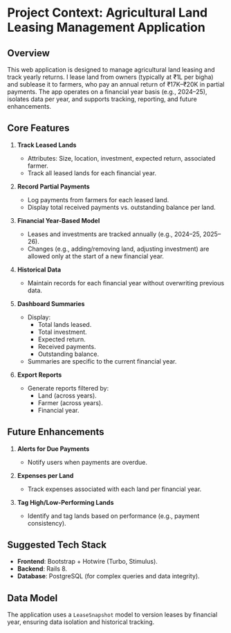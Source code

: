 # Project Context: Agricultural Land Leasing Management Application

## Overview
This web application is designed to manage agricultural land leasing and track yearly returns. I lease land from owners (typically at ₹1L per bigha) and sublease it to farmers, who pay an annual return of ₹17K–₹20K in partial payments. The app operates on a financial year basis (e.g., 2024–25), isolates data per year, and supports tracking, reporting, and future enhancements.

## Core Features
1. **Track Leased Lands**
   - Attributes: Size, location, investment, expected return, associated farmer.
   - Track all leased lands for each financial year.

2. **Record Partial Payments**
   - Log payments from farmers for each leased land.
   - Display total received payments vs. outstanding balance per land.

3. **Financial Year-Based Model**
   - Leases and investments are tracked annually (e.g., 2024–25, 2025–26).
   - Changes (e.g., adding/removing land, adjusting investment) are allowed only at the start of a new financial year.

4. **Historical Data**
   - Maintain records for each financial year without overwriting previous data.

5. **Dashboard Summaries**
   - Display:
     - Total lands leased.
     - Total investment.
     - Expected return.
     - Received payments.
     - Outstanding balance.
   - Summaries are specific to the current financial year.

6. **Export Reports**
   - Generate reports filtered by:
     - Land (across years).
     - Farmer (across years).
     - Financial year.

## Future Enhancements
1. **Alerts for Due Payments**
   - Notify users when payments are overdue.

2. **Expenses per Land**
   - Track expenses associated with each land per financial year.

3. **Tag High/Low-Performing Lands**
   - Identify and tag lands based on performance (e.g., payment consistency).

## Suggested Tech Stack
- **Frontend**: Bootstrap + Hotwire (Turbo, Stimulus).
- **Backend**: Rails 8.
- **Database**: PostgreSQL (for complex queries and data integrity).

## Data Model
The application uses a `LeaseSnapshot` model to version leases by financial year, ensuring data isolation and historical tracking.

